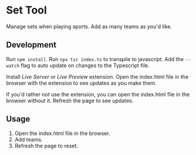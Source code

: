 # Set Tool

Manage sets when playing sports. Add as many teams as you'd like.

## Development

Run `npm install`.
Run `npx tsc index.ts` to transpile to javascript. Add the `--watch` flag to auto update on changes to the Typescript file.

Install _Live Server_ or _Live Preview_ extension. Open the index.html file in the browser with the extension to see updates as you make them.

If you'd rather not use the extension, you can open the index.html file in the browser without it. Refresh the page to see updates.

## Usage

1. Open the index.html file in the browser.
2. Add teams.
3. Refresh the page to reset.
